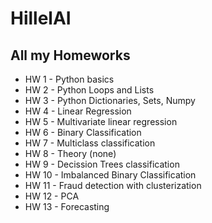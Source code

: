 # HillelAI
## All my Homeworks
- HW 1 - Python basics
- HW 2 - Python Loops and Lists
- HW 3 - Python Dictionaries, Sets, Numpy
- HW 4 - Linear Regression
- HW 5 - Multivariate linear regression
- HW 6 - Binary Classification
- HW 7 - Multiclass classification
- HW 8 - Theory (none)
- HW 9 - Decission Trees classification
- HW 10 - Imbalanced Binary Classification
- HW 11 - Fraud detection with clusterization
- HW 12 - PCA
- HW 13 - Forecasting
